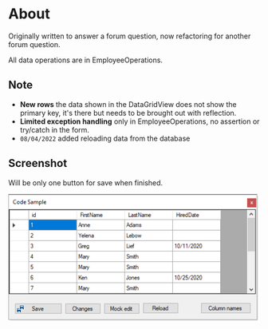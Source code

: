 ﻿# About

Originally written to answer a forum question, now refactoring for another forum question.

All data operations are in EmployeeOperations.

## Note

- **New rows** the data shown in the DataGridView does not show the primary key, it's there but needs to be brought out with reflection.
- **Limited exception handling** only in EmployeeOperations, no assertion or try/catch in the form.
- `08/04/2022` added reloading data from the database

## Screenshot

Will be only one button for save when finished.

![image](assets/image.png)

